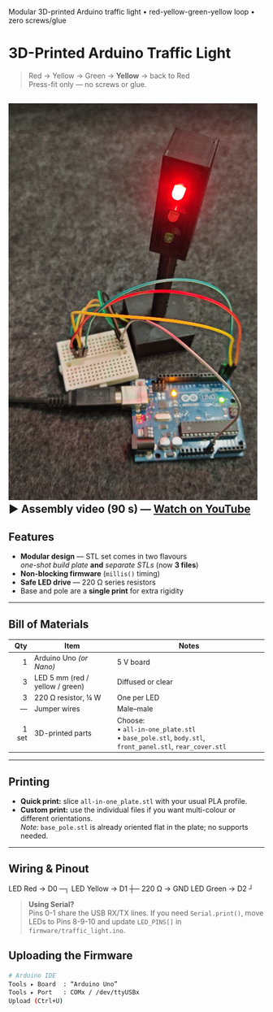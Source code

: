 Modular 3D-printed Arduino traffic light • red-yellow-green-yellow loop • zero screws/glue

# 3D-Printed Arduino Traffic Light

> Red → Yellow → Green → **Yellow** → back to Red  
> Press-fit only — no screws or glue.

![Assembled unit](images/assembled_front.png)
▶ **Assembly video (90 s)** — [Watch on YouTube]([https://youtu.be/ABC123xyz](https://youtu.be/r__On8B-lRI))
---

## Features
- **Modular design** — STL set comes in two flavours  
  *one-shot build plate* **and** *separate STLs* (now **3 files**)
- **Non-blocking firmware** (`millis()` timing)
- **Safe LED drive** — 220 Ω series resistors
- Base and pole are a **single print** for extra rigidity

---

## Bill of Materials

| Qty | Item                               | Notes                |
|----:|------------------------------------|----------------------|
| 1   | Arduino Uno *(or Nano)*            | 5 V board            |
| 3   | LED 5 mm (red / yellow / green)    | Diffused or clear    |
| 3   | 220 Ω resistor, ¼ W                | One per LED          |
| —   | Jumper wires                       | Male–male            |
| 1 set | 3D-printed parts                 | Choose:<br>• `all-in-one_plate.stl`<br>• `base_pole.stl`, `body.stl`, `front_panel.stl`, `rear_cover.stl` |

---

## Printing

- **Quick print:** slice `all-in-one_plate.stl` with your usual PLA profile.  
- **Custom print:** use the individual files if you want multi-colour or different orientations.  
  *Note:* `base_pole.stl` is already oriented flat in the plate; no supports needed.

---

## Wiring & Pinout


LED Red → D0 ─┐
LED Yellow → D1 ┼─ 220 Ω → GND
LED Green → D2 ┘


> **Using Serial?**  
> Pins 0-1 share the USB RX/TX lines. If you need `Serial.print()`, move LEDs to Pins 8-9-10 and update `LED_PINS[]` in `firmware/traffic_light.ino`.



## Uploading the Firmware

```bash
# Arduino IDE
Tools ▸ Board  : “Arduino Uno”
Tools ▸ Port   : COMx / /dev/ttyUSBx
Upload (Ctrl+U)
